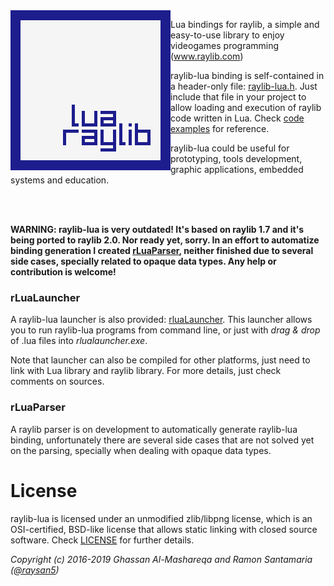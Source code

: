 <img align="left" src="logo/raylib-lua_256x256.png" width=256>

Lua bindings for raylib, a simple and easy-to-use library to enjoy videogames programming (www.raylib.com)

raylib-lua binding is self-contained in a header-only file: [raylib-lua.h](src/raylib-lua.h). Just include that file
in your project to allow loading and execution of raylib code written in Lua. Check [code examples](examples) for reference.

raylib-lua could be useful for prototyping, tools development, graphic applications, embedded systems and education.

<br><br>

**WARNING: raylib-lua is very outdated! It's based on raylib 1.7 and it's being ported to raylib 2.0. Nor ready yet, sorry. In an effort to automatize binding generation I created [rLuaParser](https://github.com/raysan5/raylib-lua/tree/master/tools/rLuaParser), neither finished due to several side cases, specially related to opaque data types. Any help or contribution is welcome!**

### rLuaLauncher

A raylib-lua launcher is also provided: [rluaLauncher](tools/rLuaLauncher/rlualauncher.c). This launcher allows you to run raylib-lua
programs from command line, or just with *drag & drop* of .lua files into *rlualauncher.exe*.

Note that launcher can also be compiled for other platforms, just need to link with Lua library and raylib library. 
For more details, just check comments on sources.

### rLuaParser

A raylib parser is on development to automatically generate raylib-lua binding, unfortunately there are several side cases that are not solved yet on the parsing, specially when dealing with opaque data types.

# License

raylib-lua is licensed under an unmodified zlib/libpng license, which is an OSI-certified, 
BSD-like license that allows static linking with closed source software. Check [LICENSE](LICENSE) for further details.
	
*Copyright (c) 2016-2019 Ghassan Al-Mashareqa and Ramon Santamaria ([@raysan5](https://twitter.com/raysan5))*
